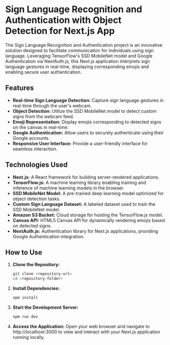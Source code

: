 # Sign Language Recognition and Authentication with Object Detection for Next.js App

The Sign Language Recognition and Authentication project is an innovative solution designed to facilitate communication for individuals using sign language. Leveraging TensorFlow's SSD MobileNet model and Google Authentication via NextAuth.js, this Next.js application interprets sign language gestures in real-time, displaying corresponding emojis and enabling secure user authentication.

## Features

- **Real-time Sign Language Detection:** Capture sign language gestures in real-time through the user's webcam.
- **Object Detection:** Utilize the SSD MobileNet model to detect custom signs from the webcam feed.
- **Emoji Representation:** Display emojis corresponding to detected signs on the canvas in real-time.
- **Google Authentication:** Allow users to securely authenticate using their Google accounts.
- **Responsive User Interface:** Provide a user-friendly interface for seamless interaction.

## Technologies Used

- **Next.js:** A React framework for building server-rendered applications.
- **TensorFlow.js:** A machine learning library enabling training and inference of machine learning models in the browser.
- **SSD MobileNet Model:** A pre-trained deep learning model optimized for object detection tasks.
- **Custom Sign Language Dataset:** A labeled dataset used to train the SSD MobileNet model.
- **Amazon S3 Bucket:** Cloud storage for hosting the TensorFlow.js model.
- **Canvas API:** HTML5 Canvas API for dynamically rendering emojis based on detected signs.
- **NextAuth.js:** Authentication library for Next.js applications, providing Google Authentication integration.

## How to Use

1. **Clone the Repository:**
   ```bash
   git clone <repository-url>
   cd <repository-folder>
2. **Install Dependencies:**
   ```bash
   npm install
3. **Start the Development Server:**
   ```bash
   npm run dev
4. **Access the Application:**
   Open your web browser and navigate to http://localhost:3000 to view and interact with your Next.js application running locally.
